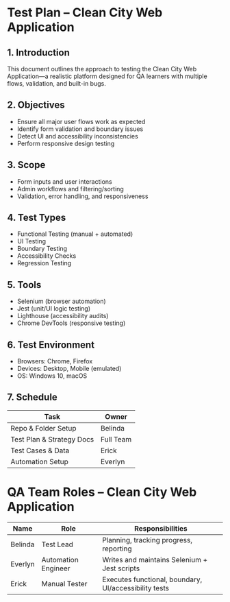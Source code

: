 # Test Plan – Clean City Web Application

## 1. Introduction
This document outlines the approach to testing the Clean City Web Application—a realistic platform designed for QA learners with multiple flows, validation, and built-in bugs.

## 2. Objectives
- Ensure all major user flows work as expected
- Identify form validation and boundary issues
- Detect UI and accessibility inconsistencies
- Perform responsive design testing

## 3. Scope
- Form inputs and user interactions
- Admin workflows and filtering/sorting
- Validation, error handling, and responsiveness

## 4. Test Types
- Functional Testing (manual + automated)
- UI Testing
- Boundary Testing
- Accessibility Checks
- Regression Testing

## 5. Tools
- Selenium (browser automation)
- Jest (unit/UI logic testing)
- Lighthouse (accessibility audits)
- Chrome DevTools (responsive testing)

## 6. Test Environment
- Browsers: Chrome, Firefox
- Devices: Desktop, Mobile (emulated)
- OS: Windows 10, macOS

## 7. Schedule
| Task                      | Owner     | 
|---------------------------|-----------|
| Repo & Folder Setup       | Belinda   
| Test Plan & Strategy Docs | Full Team | 
| Test Cases & Data         | Erick     |
| Automation Setup          | Everlyn   |


# QA Team Roles – Clean City Web Application

| Name    | Role                | Responsibilities                                |
|---------|---------------------|-------------------------------------------------|
| Belinda | Test Lead           | Planning, tracking progress, reporting          |
| Everlyn | Automation Engineer | Writes and maintains Selenium + Jest scripts    |
| Erick   | Manual Tester       | Executes functional, boundary, UI/accessibility tests |

